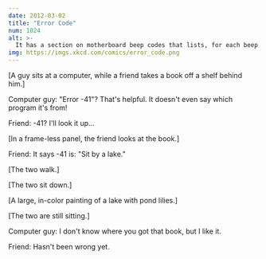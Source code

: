 ```yaml
---
date: 2012-03-02
title: "Error Code"
num: 1024
alt: >-
  It has a section on motherboard beep codes that lists, for each beep pattern, a song that syncs up well with it.
img: https://imgs.xkcd.com/comics/error_code.png
---
```

[A guy sits at a computer, while a friend takes a book off a shelf behind him.]

Computer guy: "Error -41"? That's helpful. It doesn't even say which program it's from!

Friend: -41? I'll look it up...

[In a frame-less panel, the friend looks at the book.]

Friend: It says -41 is: "Sit by a lake."

[The two walk.]

[The two sit down.]

[A large, in-color painting of a lake with pond lilies.]

[The two are still sitting.]

Computer guy: I don't know where you got that book, but I like it.

Friend: Hasn't been wrong yet.